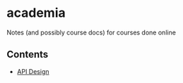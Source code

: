 # academia
Notes (and possibly course docs) for courses done online


## Contents
* [API Design](https://github.com/arya-aag/academia/blob/master/api-design/README.md)
